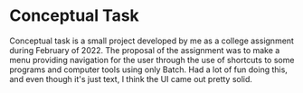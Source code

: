 # Conceptual Task

 Conceptual task is a small project developed by me as a college assignment during February of 2022. The proposal of the assignment was to make a menu providing navigation for the user through the use of shortcuts to some programs and computer tools using only Batch.
  Had a lot of fun doing this, and even though it's just text, I think the UI came out pretty solid.
